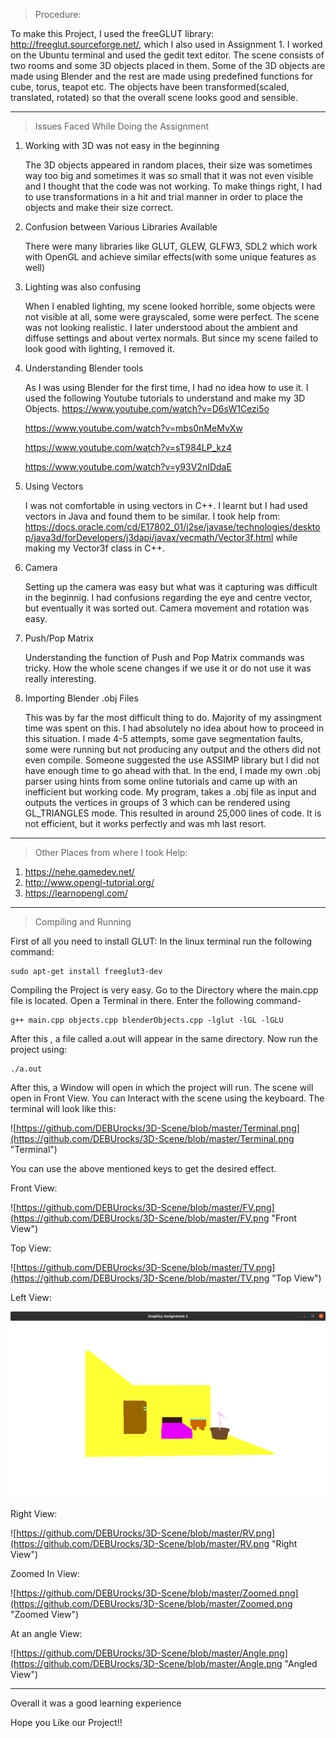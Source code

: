 >Procedure:

To make this Project, I used the freeGLUT library: http://freeglut.sourceforge.net/, which I also used in Assignment 1. I worked on the Ubuntu terminal and used the gedit text editor. The scene consists of two rooms and some 3D objects placed in them. Some of the 3D objects are made using Blender and the rest are made using predefined functions for cube, torus, teapot etc. The objects have been transformed(scaled, translated, rotated) so that the overall scene looks good and sensible.

---

>Issues Faced While Doing the Assignment

1. Working with 3D was not easy in the beginning
    
    The 3D objects appeared in random places, their size was sometimes way too big and sometimes it was so small that it was not even visible and I thought that the code was not working. To make things right, I had to use transformations in a hit and trial manner in order to place the objects and make their size correct.
2. Confusion between Various Libraries Available

    There were many libraries like GLUT, GLEW, GLFW3, SDL2 which work with OpenGL and achieve similar effects(with some unique features as well)
3. Lighting was also confusing

    When I enabled lighting, my scene looked horrible, some objects were not visible at all, some were grayscaled, some were perfect. The scene was not looking realistic. I later understood about the ambient and diffuse settings and about vertex normals.
    But since my scene failed to look good with lighting, I removed it.

4. Understanding Blender tools

    As I was using Blender for the first time, I had no idea how to use it.
    I used the following Youtube tutorials to understand and make my 3D Objects.
    https://www.youtube.com/watch?v=D6sW1Cezi5o
    
    https://www.youtube.com/watch?v=mbs0nMeMvXw

    https://www.youtube.com/watch?v=sT984LP_kz4

    https://www.youtube.com/watch?v=y93V2nIDdaE

5. Using Vectors

    I was not comfortable in using vectors in C++. I learnt but I had used vectors in Java and found them to be similar.
    I took help from: https://docs.oracle.com/cd/E17802_01/j2se/javase/technologies/desktop/java3d/forDevelopers/j3dapi/javax/vecmath/Vector3f.html while making my Vector3f class in C++.

6. Camera
    
    Setting up the camera was easy but what was it capturing was difficult in the beginnig. I had confusions regarding the eye and centre vector, but eventually it was sorted out. Camera movement and rotation was easy. 

7. Push/Pop Matrix

    Understanding the function of Push and Pop Matrix commands was tricky. How the whole scene changes if we use it or do not use it was really interesting.

8. Importing Blender .obj Files

    This was by far the most difficult thing to do. Majority of my assingment time was spent on this. I had absolutely no idea about how to proceed in this situation. I made 4-5 attempts, some gave segmentation faults, some were running but not producing any output and the others did not even compile. Someone  suggested the use ASSIMP library but I did not have enough time to go ahead with that. 
    In the end, I made my own .obj parser using hints from some online tutorials and came up with an inefficient but working code. My program, takes a .obj file as input and outputs the vertices in groups of 3 which can be rendered using GL_TRIANGLES mode. This resulted in around 25,000 lines of code. It is not efficient, but it works perfectly and was mh last resort.

---

>Other Places from where I took Help:

1. https://nehe.gamedev.net/
2. http://www.opengl-tutorial.org/
3. https://learnopengl.com/

---

>Compiling and Running

First of all you need to install GLUT: In the linux terminal run the following command:

    sudo apt-get install freeglut3-dev

Compiling the Project is very easy. Go to the Directory where the main.cpp file is located. Open a Terminal in there. Enter the following command-
    
    g++ main.cpp objects.cpp blenderObjects.cpp -lglut -lGL -lGLU
After this , a file called a.out will appear in the same directory.
Now run the project using:

    ./a.out

After this, a Window will open in which the project will run. The scene will open in Front View. You can Interact with the scene using the keyboard. The terminal will look like this:

![https://github.com/DEBUrocks/3D-Scene/blob/master/Terminal.png](https://github.com/DEBUrocks/3D-Scene/blob/master/Terminal.png "Terminal")

You can use the above mentioned keys to get the desired effect.

Front View:

![https://github.com/DEBUrocks/3D-Scene/blob/master/FV.png](https://github.com/DEBUrocks/3D-Scene/blob/master/FV.png "Front View")

Top View:

![https://github.com/DEBUrocks/3D-Scene/blob/master/TV.png](https://github.com/DEBUrocks/3D-Scene/blob/master/TV.png "Top View")

Left View: 

![ https://github.com/DEBUrocks/3D-Scene/blob/master/LV.png ](https://github.com/DEBUrocks/3D-Scene/blob/master/LV.png "Left View")

Right View:

![https://github.com/DEBUrocks/3D-Scene/blob/master/RV.png](https://github.com/DEBUrocks/3D-Scene/blob/master/RV.png "Right View")

Zoomed In View:

![https://github.com/DEBUrocks/3D-Scene/blob/master/Zoomed.png](https://github.com/DEBUrocks/3D-Scene/blob/master/Zoomed.png "Zoomed View")

At an angle View:

![https://github.com/DEBUrocks/3D-Scene/blob/master/Angle.png](https://github.com/DEBUrocks/3D-Scene/blob/master/Angle.png "Angled View")

---

Overall it was a good learning experience

Hope you Like our Project!!




